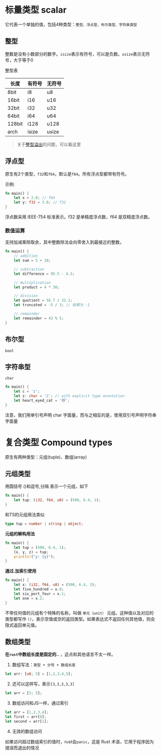 # 标量类型 scalar

它代表一个单独的值，包括4种类型：`整型、浮点型、布尔类型、字符串类型`

## 整型

整数是没有小数部分的数字。`isize`表示有符号，可以是负数。`usize`表示无符号，大于等于0

整型表

| 长度 | 有符号 | 无符号 |
| - | - | - |
|  8bit    |   i8    |   u8    |
|  16bit    |   i16    |   u16    |
|  32bit    |   i32    |   u32    |
|  64bit    |   i64    |   u64    |
|  128bit    |   i128    |   u128    |
|  arch    |   isize    |   usize    |


> 关于[整型溢出](https://kaisery.github.io/trpl-zh-cn/ch03-02-data-types.html#%E6%95%B4%E5%9E%8B%E6%BA%A2%E5%87%BA)的问题，可以看这里

## 浮点型

原生有2个类型，`f32`和`f64`，默认是`f64`。所有浮点型都带有符号。

示例:

```rs
fn main() {
    let x = 2.0; // f64
    let y: f32 = 3.0; // f32
}
```

浮点数采用 IEEE-754 标准表示。f32 是单精度浮点数，f64 是双精度浮点数。

### 数值运算

支持加减乘除取余，其中整数除法会向零舍入到最接近的整数。

```rs
fn main() {
    // addition
    let sum = 5 + 10;

    // subtraction
    let difference = 95.5 - 4.3;

    // multiplication
    let product = 4 * 30;

    // division
    let quotient = 56.7 / 32.2;
    let truncated = -5 / 3; // 结果为 -1

    // remainder
    let remainder = 43 % 5;
}
```

## 布尔型

`bool`

## 字符串型

`char`

```rs
fn main() {
    let c = 'z';
    let z: char = 'ℤ'; // with explicit type annotation
    let heart_eyed_cat = '😻';
}
```

注意，我们用单引号声明 char 字面量，而与之相反的是，使用双引号声明字符串字面量


# 复合类型 Compound types

原生有两种类型：元组(tuple)、数组(array)

## 元组类型

用圆括号 ()和逗号,分隔 表示一个元组，如下

```rs
fn main() {
    let tup: (i32, f64, u8) = (500, 6.4, 1);
}
```

和TS的元组用法类似 

```ts
type tup = number | string | object;
```

**元组的解构用法**

```rs
fn main() {
    let tup = (500, 6.4, 1);
    (x, y, z) = tup;
    println!("y: {y}");
}
```

**通过.加索引使用**
```rs
fn main() {
    let x: (i32, f64, u8) = (500, 6.4, 1);
    let five_hundred = x.0;
    let six_port_four = x.1;
    let one = x.2;
}
```

不带任何值的元组有个特殊的名称，叫做 `单元（unit）` 元组。这种值以及对应的类型都写作 `()`，表示空值或空的返回类型。如果表达式不返回任何其他值，则会隐式返回单元值。

## 数组类型

**在`rust`中数组长度是固定的..** ，这点和其他语言不太一样。

1. 数组写法：`类型 + 分号 + 数组长度`

```rs
let arr: [u8; 5] = [1,2,3,4,5];
```

2. 还可以这样写，表示`[3,3,3,3,3]`

```rs
let arr = [3; 5];
```

3. 数组访问和JS一样，通过索引

```rs
let arr = [1,2,3,4];
let first = arr[0];
let second = arr[1];
```

4. 无效的数组访问

如果访问超过数组索引的值时，rust会`panic`，这是 Rust 术语，它用于程序因为错误而退出的情况